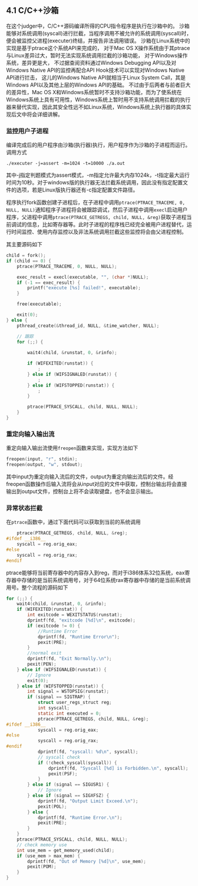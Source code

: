 ## 4.1 C/C++沙箱

在这个judger中，C/C++源码编译所得的CPU指令程序是执行在沙箱中的。
沙箱能够对系统调用(syscall)进行拦截，当程序调用不被允许的系统调用(syscall)时，
便会被监控父进程(executer)终结，并报告非法调用错误。
沙箱在Linux系统中的实现是基于ptrace这个系统API来完成的，
对于Mac OS X操作系统由于其ptrace与Linux差异过大，暂时无法实现系统调用拦截的沙箱功能，
对于Windows操作系统，差异更是大，
不过据查阅资料通过Windows Debugging API以及对Windows Native API的监控再配合API Hook技术可以实现对Windows Native API进行拦击，
这儿的Windows Native API就相当于Linux System Call，其是Windows API以及其他上层的Windows API的基础。
不过由于后两者与前者巨大的差异性，Mac OS X和Windows系统暂时不支持沙箱功能，而为了使系统在Windows系统上具有可用性，Windows系统上暂时用不支持系统调用拦截的执行器来替代实现，因此其安全性远不如Linux系统，Windows系统上执行器的具体实现后文中将会详细讲解。

### 监控用户子进程

编译完成后的用户程序由沙箱(执行器)执行，用户程序作为沙箱的子进程而运行。调用方式

```shell
./executer -j=assert -m=1024 -t=10000 ./a.out
```

其中-j指定判题模式为assert模式，-m指定允许最大内存1024k，-t指定最大运行时间为10秒。对于windows版的执行器无法拦截系统调用，因此没有指定配置文件的选项，若是Linux版执行器还有-c指定配置文件路径。

程序执行fork函数创建子进程后，在子进程中调用`ptrace(PTRACE_TRACEME, 0, NULL, NULL)`通知程序子进程将会被跟踪调试，然后子进程中调用`execl`启动用户程序，父进程中调用`ptrace(PTRACE_GETREGS, child, NULL, &reg)`获取子进程当前调试的信息，比如寄存器等。此时子进程的程序栈已经完全被用户进程替代，运行时间监控、使用内存监控以及非法系统调用拦截这些监控将会由父进程控制。

其主要源码如下

```c
child = fork();
if (child == 0) {
	ptrace(PTRACE_TRACEME, 0, NULL, NULL);

	exec_result = execl(executable, "", (char *)NULL);
	if (-1 == exec_result) {
		printf("execute [%s] failed!", executable);
	}

	free(executable);

	exit(0);
} else {
	pthread_create(&thread_id, NULL, &time_watcher, NULL);

	// 跟踪
	for (;;) {
		
		wait4(child, &runstat, 0, &rinfo);

		if (WIFEXITED(runstat)) {
			;
		} else if (WIFSIGNALED(runstat)) {
			;
		} else if (WIFSTOPPED(runstat)) {
			;
		}

		ptrace(PTRACE_SYSCALL, child, NULL, NULL);
	}
}
```

### 重定向输入输出流

重定向输入输出流使用`freopen`函数来实现，实现方法如下

```c
freopen(input, "r", stdin);
freopen(output, "w", stdout);
```

其中input为重定向输入流后的文件，output为重定向输出流后的文件。经freopen函数操作后输入流将会从input对应的文件中获取，控制台输出将会直接输出到output文件，控制台上将不会读取键盘，也不会显示输出。

### 异常状态拦截

在`ptrace`函数中，通过下面代码可以获取到当前的系统调用

```c
	ptrace(PTRACE_GETREGS, child, NULL, &reg);
#ifdef __i386__
	syscall = reg.orig_eax;
#else
	syscall = reg.orig_rax;
#endif
```

ptrace能够将当前寄存器中的内容存入到reg，而对于i386体系32位系统，eax寄存器中存储的是当前系统调用号，对于64位系统rax寄存器中存储的是当前系统调用号。整个流程的源码如下

```c
for (;;) {
	wait4(child, &runstat, 0, &rinfo);
	if (WIFEXITED(runstat)) {
		int exitcode = WEXITSTATUS(runstat);
		dprintf(fd, "exitcode [%d]\n", exitcode);
		if (exitcode != 0) {
			//Runtime Error
			dprintf(fd, "Runtime Error\n");
			pexit(PRE);
		}
		//normal exit
		dprintf(fd, "Exit Normally.\n");
		pexit(PEN);
	} else if (WIFSIGNALED(runstat)) {
		// Ignore
		exit(0);
	} else if (WIFSTOPPED(runstat)) {
		int signal = WSTOPSIG(runstat);
		if (signal == SIGTRAP) {
			struct user_regs_struct reg;
			int syscall;
			static int executed = 0;
			ptrace(PTRACE_GETREGS, child, NULL, &reg);
#ifdef __i386__
			syscall = reg.orig_eax;
#else
			syscall = reg.orig_rax;
#endif
			dprintf(fd, "syscall: %d\n", syscall);
			// syscall check 
			if (!check_syscall(syscall)) {
				dprintf(fd, "Syscall [%d] is Forbidden.\n", syscall);
				pexit(PSF);
			}
		} else if (signal == SIGUSR1) {
			// Ignore
		} else if (signal == SIGXFSZ) {
			dprintf(fd, "Output Limit Exceed.\n");
			pexit(POL);
		} else {
			dprintf(fd, "Runtime Error.\n");
			pexit(PRE);
		}
	}
	ptrace(PTRACE_SYSCALL, child, NULL, NULL);
	// check memory use
	int use_mem = get_memory_used(child);
	if (use_mem > max_mem) {
		dprintf(fd, "Out of Memory [%d]\n", use_mem);
		pexit(POM);
	}
}
```
